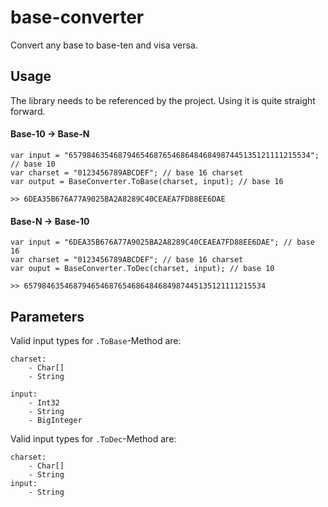 # base-converter

Convert any base to base-ten and visa versa.

## Usage

The library needs to be referenced by the project.
Using it is quite straight forward.

#### Base-10 -> Base-N
```
var input = "657984635468794654687654686484684987445135121111215534"; // base 10
var charset = "0123456789ABCDEF"; // base 16 charset
var output = BaseConverter.ToBase(charset, input); // base 16

>> 6DEA35B676A77A9025BA2A8289C40CEAEA7FD88EE6DAE
```

#### Base-N -> Base-10
```
var input = "6DEA35B676A77A9025BA2A8289C40CEAEA7FD88EE6DAE"; // base 16
var charset = "0123456789ABCDEF"; // base 16 charset
var ouput = BaseConverter.ToDec(charset, input); // base 10

>> 657984635468794654687654686484684987445135121111215534
```

## Parameters

Valid input types for `.ToBase`-Method are:

```
charset: 
    - Char[]
    - String
    
input:
    - Int32
    - String
    - BigInteger
```

Valid input types for `.ToDec`-Method are:

```
charset:
    - Char[]
    - String
input:
    - String
```
